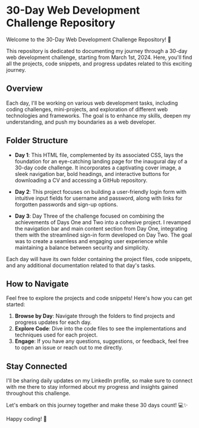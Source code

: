 # 30-Day Web Development Challenge Repository

Welcome to the 30-Day Web Development Challenge Repository! 🚀

This repository is dedicated to documenting my journey through a 30-day web development challenge, starting from March 1st, 2024. Here, you'll find all the projects, code snippets, and progress updates related to this exciting journey.

## Overview

Each day, I'll be working on various web development tasks, including coding challenges, mini-projects, and exploration of different web technologies and frameworks. The goal is to enhance my skills, deepen my understanding, and push my boundaries as a web developer.

## Folder Structure

- **Day 1**: This HTML file, complemented by its associated CSS, lays the foundation for an eye-catching landing page for the inaugural day of a 30-day code challenge. It incorporates a captivating cover image, a sleek navigation bar, bold headings, and interactive buttons for downloading a CV and accessing a GitHub repository.

- **Day 2**: This project focuses on building a user-friendly login form with intuitive input fields for username and password, along with links for forgotten passwords and sign-up options.

- **Day 3**: Day Three of the challenge focused on combining the achievements of Days One and Two into a cohesive project. I revamped the navigation bar and main content section from Day One, integrating them with the streamlined sign-in form developed on Day Two. The goal was to create a seamless and engaging user experience while maintaining a balance between security and simplicity.

Each day will have its own folder containing the project files, code snippets, and any additional documentation related to that day's tasks.

## How to Navigate

Feel free to explore the projects and code snippets! Here's how you can get started:

1. **Browse by Day**: Navigate through the folders to find projects and progress updates for each day.
2. **Explore Code**: Dive into the code files to see the implementations and techniques used for each project.
3. **Engage**: If you have any questions, suggestions, or feedback, feel free to open an issue or reach out to me directly.

## Stay Connected

I'll be sharing daily updates on my LinkedIn profile, so make sure to connect with me there to stay informed about my progress and insights gained throughout this challenge.

Let's embark on this journey together and make these 30 days count! 💻✨

Happy coding! 🌟

